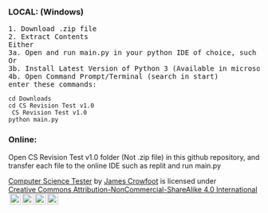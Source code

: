 <h3>LOCAL: (Windows)</h3>
<pre>1. Download .zip file
2. Extract Contents
Either
3a. Open and run main.py in your python IDE of choice, such as thonny or VS Code.
Or
3b. Install Latest Version of Python 3 (Available in microsoft store) if you havent already.
4b. Open Command Prompt/Terminal (search in start)
enter these commands:
</pre>
<code>cd Downloads</code>
<br>
<code>cd CS Revision Test v1.0 </code>
<br>
<code> CS Revision Test v1.0</code>
<br>
<code>python main.py</code>

<h3>Online:</h3>
<p>Open CS Revision Test v1.0 folder (Not .zip file) in this github repository, and transfer each file to the online IDE such as replit and run main.py</p>

<p xmlns:cc="http://creativecommons.org/ns#" xmlns:dct="http://purl.org/dc/terms/"><a property="dct:title" rel="cc:attributionURL" href="https://github.com/James-Crowfoot/CS-Test">Computer Science Tester</a> by <a rel="cc:attributionURL dct:creator" property="cc:attributionName" href="https://github.com/James-Crowfoot">James Crowfoot</a> is licensed under <a href="https://creativecommons.org/licenses/by-nc-sa/4.0/?ref=chooser-v1" target="_blank" rel="license noopener noreferrer" style="display:inline-block;">Creative Commons Attribution-NonCommercial-ShareAlike 4.0 International<img style="height:22px!important;margin-left:3px;vertical-align:text-bottom;" src="https://mirrors.creativecommons.org/presskit/icons/cc.svg?ref=chooser-v1" alt=""><img style="height:22px!important;margin-left:3px;vertical-align:text-bottom;" src="https://mirrors.creativecommons.org/presskit/icons/by.svg?ref=chooser-v1" alt=""><img style="height:22px!important;margin-left:3px;vertical-align:text-bottom;" src="https://mirrors.creativecommons.org/presskit/icons/nc.svg?ref=chooser-v1" alt=""><img style="height:22px!important;margin-left:3px;vertical-align:text-bottom;" src="https://mirrors.creativecommons.org/presskit/icons/sa.svg?ref=chooser-v1" alt=""></a></p>
